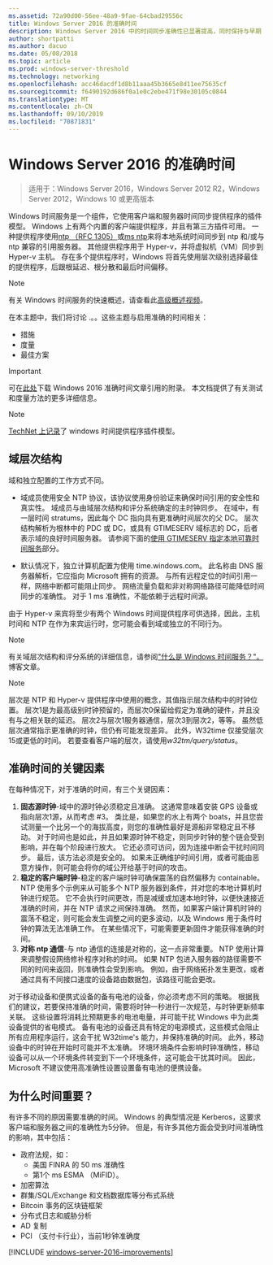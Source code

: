 ```yaml
---
ms.assetid: 72a90d00-56ee-48a9-9fae-64cbad29556c
title: Windows Server 2016 的准确时间
description: Windows Server 2016 中的时间同步准确性已显著提高，同时保持与早期 Windows 版本的完全向后 NTP 兼容性。
author: shortpatti
ms.author: dacuo
ms.date: 05/08/2018
ms.topic: article
ms.prod: windows-server-threshold
ms.technology: networking
ms.openlocfilehash: acc46dacdf1d8b11aaa45b3665e8d11ee75635cf
ms.sourcegitcommit: f6490192d686f0a1e0c2ebe471f98e30105c0844
ms.translationtype: MT
ms.contentlocale: zh-CN
ms.lasthandoff: 09/10/2019
ms.locfileid: "70871831"
---
```

# <a name="accurate-time-for-windows-server-2016"></a>Windows Server 2016 的准确时间

>适用于：Windows Server 2016，Windows Server 2012 R2，Windows Server 2012，Windows 10 或更高版本

Windows 时间服务是一个组件，它使用客户端和服务器时间同步提供程序的插件模型。  Windows 上有两个内置的客户端提供程序，并且有第三方插件可用。 一种提供程序使用[ntp （RFC 1305）](https://tools.ietf.org/html/rfc1305)或[ms ntp](https://msdn.microsoft.com/library/cc246877.aspx)来将本地系统时间同步到 ntp 和/或与 ntp 兼容的引用服务器。 其他提供程序用于 Hyper-v，并将虚拟机（VM）同步到 Hyper-v 主机。  存在多个提供程序时，Windows 将首先使用层次级别选择最佳的提供程序，后跟根延迟、根分散和最后时间偏移。

> [!NOTE]
> 有关 Windows 时间服务的快速概述，请查看此[高级概述视频](https://aka.ms/WS2016TimeVideo)。

在本主题中，我们将讨论 .。。这些主题与启用准确的时间相关： 

- 措施
- 度量
- 最佳方案

> [!IMPORTANT]
> 可在[此处](https://windocs.blob.core.windows.net/windocs/WindowsTimeSyncAccuracy_Addendum.pdf)下载 Windows 2016 准确时间文章引用的附录。  本文档提供了有关测试和度量方法的更多详细信息。

> [!NOTE] 
> [TechNet 上记录](https://msdn.microsoft.com/library/windows/desktop/ms725475%28v=vs.85%29.aspx)了 windows 时间提供程序插件模型。

## <a name="domain-hierarchy"></a>域层次结构
域和独立配置的工作方式不同。

- 域成员使用安全 NTP 协议，该协议使用身份验证来确保时间引用的安全性和真实性。  域成员与由域层次结构和评分系统确定的主时钟同步。  在域中，有一层时间 stratums，因此每个 DC 指向具有更准确时间层次的父 DC。  层次结构解析为根林中的 PDC 或 DC，或具有 GTIMESERV 域标志的 DC，后者表示域的良好时间服务器。  请参阅下面的[使用 GTIMESERV 指定本地可靠时间服务](#GTIMESERV)部分。

- 默认情况下，独立计算机配置为使用 time.windows.com。  此名称由 DNS 服务器解析，它应指向 Microsoft 拥有的资源。  与所有远程定位的时间引用一样，网络中断都可能阻止同步。  网络流量负载和非对称网络路径可能降低时间同步的准确性。  对于 1 ms 准确性，不能依赖于远程时间源。

由于 Hyper-v 来宾将至少有两个 Windows 时间提供程序可供选择，因此，主机时间和 NTP 在作为来宾运行时，您可能会看到域或独立的不同行为。

> [!NOTE] 
> 有关域层次结构和评分系统的详细信息，请参阅["什么是 Windows 时间服务？"。](https://blogs.msdn.microsoft.com/w32time/2007/07/07/what-is-windows-time-service/) 博客文章。

> [!NOTE]
> 层次是 NTP 和 Hyper-v 提供程序中使用的概念，其值指示层次结构中的时钟位置。  层次1是为最高级别时钟预留的，而层次0保留给假定为准确的硬件，并且没有与之相关联的延迟。  层次2与层次1服务器通信，层次3到层次2，等等。  虽然低层次通常指示更准确的时钟，但仍有可能发现差异。  此外，W32time 仅接受层次15或更低的时间。  若要查看客户端的层次，请使用*w32tm/query/status*。

## <a name="critical-factors-for-accurate-time"></a>准确时间的关键因素
在每种情况下，对于准确的时间，有三个关键因素：

1. **固态源时钟**-域中的源时钟必须稳定且准确。 这通常意味着安装 GPS 设备或指向层次1源，从而考虑 #3。 类比是，如果您的水上有两个 boats，并且您尝试测量一个比另一个的海拔高度，则您的准确性最好是源船非常稳定且不移动。 对于时间也是如此，并且如果源时钟不稳定，则同步时钟的整个链会受到影响，并在每个阶段进行放大。 它还必须可访问，因为连接中断会干扰时间同步。 最后，该方法必须是安全的。 如果未正确维护时间引用，或者可能由恶意方操作，则可能会将你的域公开给基于时间的攻击。
2. **稳定的客户端时钟**-稳定的客户端时钟可确保震荡的自然偏移为 containable。  NTP 使用多个示例来从可能多个 NTP 服务器到条件，并对您的本地计算机时钟进行规范。  它不会执行时间更改，而是减缓或加速本地时钟，以便快速接近准确的时间，并在 NTP 请求之间保持准确。  然而，如果客户端计算机时钟的震荡不稳定，则可能会发生调整之间的更多波动，以及 Windows 用于条件时钟的算法无法准确工作。  在某些情况下，可能需要更新固件才能获得准确的时间。
3. **对称 ntp 通信**-与 ntp 通信的连接是对称的，这一点非常重要。  NTP 使用计算来调整假设网络修补程序对称的时间。  如果 NTP 包进入服务器的路径需要不同的时间来返回，则准确性会受到影响。  例如，由于网络拓扑发生更改，或者通过具有不同接口速度的设备路由数据包，该路径可能会更改。

对于移动设备和便携式设备的备有电池的设备，你必须考虑不同的策略。  根据我们的建议，若要保持准确的时间，需要将时钟一秒进行一次规范，与时钟更新频率关联。 这些设置将消耗比预期更多的电池电量，并可能干扰 Windows 中为此类设备提供的省电模式。 备有电池的设备还具有特定的电源模式，这些模式会阻止所有应用程序运行，这会干扰 W32time's 能力，并保持准确的时间。 此外，移动设备中的时钟在开始时可能并不太准确。  环境环境条件会影响时钟准确性，移动设备可以从一个环境条件转变到下一个环境条件，这可能会干扰其时间。  因此，Microsoft 不建议使用高准确性设置设置备有电池的便携设备。 

## <a name="why-is-time-important"></a>为什么时间重要？  
有许多不同的原因需要准确的时间。  Windows 的典型情况是 Kerberos，这要求客户端和服务器之间的准确性为5分钟。  但是，有许多其他方面会受到时间准确性的影响，其中包括：


- 政府法规，如：
    - 美国 FINRA 的 50 ms 准确性
    - 第1个 ms ESMA （MiFID）。
- 加密算法
- 群集/SQL/Exchange 和文档数据库等分布式系统
- Bitcoin 事务的区块链框架
- 分布式日志和威胁分析 
- AD 复制
- PCI （支付卡行业），当前1秒钟准确度



[!INCLUDE [windows-server-2016-improvements](windows-server-2016-improvements.md)]
